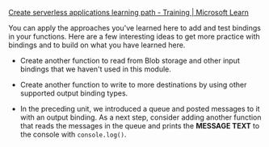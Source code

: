 [Create serverless applications learning path - Training | Microsoft Learn](https://learn.microsoft.com/en-gb/training/paths/create-serverless-applications/)


You can apply the approaches you've learned here to add and test bindings in your functions. Here are a few interesting ideas to get more practice with bindings and to build on what you have learned here.

- Create another function to read from Blob storage and other input bindings that we haven't used in this module.
    
- Create another function to write to more destinations by using other supported output binding types.
    
- In the preceding unit, we introduced a queue and posted messages to it with an output binding. As a next step, consider adding another function that reads the messages in the queue and prints the **MESSAGE TEXT** to the console with `console.log()`.